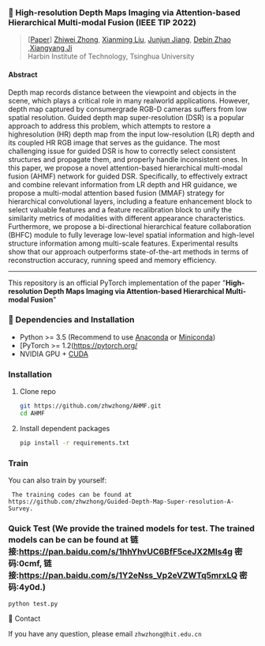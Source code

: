 ### :book: High-resolution Depth Maps Imaging via Attention-based Hierarchical Multi-modal Fusion (IEEE TIP 2022)

> [[Paper](https://https://arxiv.org/abs/2104.01530)] 
> [Zhiwei Zhong](https://github.com/zhwzhong), [Xianming Liu](http://homepage.hit.edu.cn/xmliu?lang=en), [Junjun Jiang](https://scholar.google.com/citations?user=WNH2_rgAAAAJ&hl=en), [Debin Zhao](https://scholar.google.com/citations?user=QXyj0hkAAAAJ&hl=en) ,[Xiangyang Ji](https://ieeexplore.ieee.org/author/37271425200)<br>Harbin Institute of Technology, Tsinghua University

#### Abstract

Depth map records distance between the viewpoint and objects in the scene, which plays a critical role in many realworld applications. However, depth map captured by consumergrade RGB-D cameras suffers from low spatial resolution. Guided depth map super-resolution (DSR) is a popular approach to address this problem, which attempts to restore a highresolution (HR) depth map from the input low-resolution (LR) depth and its coupled HR RGB image that serves as the guidance. The most challenging issue for guided DSR is how to correctly select consistent structures and propagate them, and properly handle inconsistent ones. In this paper, we propose a novel attention-based hierarchical multi-modal fusion (AHMF) network for guided DSR. Specifically, to effectively extract and combine relevant information from LR depth and HR guidance, we propose a multi-modal attention based fusion (MMAF) strategy for hierarchical convolutional layers, including a feature enhancement block to select valuable features and a feature recalibration block to unify the similarity metrics of modalities with different appearance characteristics. Furthermore, we propose a bi-directional hierarchical feature collaboration (BHFC) module to fully leverage low-level spatial information and high-level structure information among multi-scale features. Experimental results show that our approach outperforms state-of-the-art methods in terms of reconstruction accuracy, running speed and memory efficiency.


---

This repository is an official PyTorch implementation of the paper "**High-resolution Depth Maps Imaging via Attention-based Hierarchical Multi-modal Fusion**"

### :wrench: Dependencies and Installation

- Python >= 3.5 (Recommend to use [Anaconda](https://www.anaconda.com/download/#linux) or [Miniconda](https://docs.conda.io/en/latest/miniconda.html))
- [PyTorch >= 1.2(https://pytorch.org/
- NVIDIA GPU + [CUDA](https://developer.nvidia.com/cuda-downloads)

### Installation

1. Clone repo

   ```bash
   git https://github.com/zhwzhong/AHMF.git
   cd AHMF
   ```

2. Install dependent packages

   ```bash
   pip install -r requirements.txt
   ```

### Train

You can also train by yourself:

```
 The training codes can be found at https://github.com/zhwzhong/Guided-Depth-Map-Super-resolution-A-Survey.
```



### Quick Test (We provide the trained models for test. The trained models can be can be found at 链接:https://pan.baidu.com/s/1hhYhvUC6BfF5ceJX2MIs4g  密码:0cmf, 链接:https://pan.baidu.com/s/1Y2eNss_Vp2eVZWTq5mrxLQ  密码:4y0d.)

```
python test.py
```


:e-mail: Contact

If you have any question, please email `zhwzhong@hit.edu.cn` 
